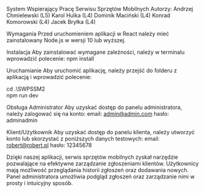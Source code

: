 System Wspierający Pracę Serwisu Sprzętów Mobilnych
Autorzy: 
Andrzej Chmielewski (L5)
Karol Hulka (L4)
Dominik Maciński (L4)
Konrad Komorowski (L4)
Jacek Bryłka (L4)

Wymagania
Przed uruchomieniem aplikacji w React należy mieć zainstalowany Node.js w wersji 10 lub wyższej.

Instalacja
Aby zainstalować wymagane zależności, należy w terminalu wprowadzić polecenie:
npm install

Uruchamianie
Aby uruchomić aplikację, należy przejść do folderu z aplikacją i wprowadzić polecenie:

cd .\SWPSSM2\
npm run dev

Obsługa
Administrator
Aby uzyskać dostęp do panelu administratora, należy zalogować się na konto:
email: admin@admin.com
hasło: adminadmin

Klient/Użytkownik
Aby uzyskać dostęp do panelu klienta, należy utworzyć konto lub skorzystać z poniższych danych testowych:
email: robert@robert.pl
hasło: 12345678

Dzięki naszej aplikacji, serwis sprzętów mobilnych zyskał narzędzie pozwalające na efektywne zarządzanie zgłoszeniami klientów. Użytkownicy mają możliwość przeglądania historii zgłoszeń oraz dodawania nowych. Panel administratora umożliwia podgląd zgłoszeń oraz zarządzanie nimi w prosty i intuicyjny sposób.
